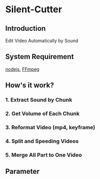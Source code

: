 # Silent-Cutter

## Introduction
Edit Video Automatically by Sound

## System Requirement

[nodejs]([https://nodejs.org](https://nodejs.org/)), [FFmpeg](https://www.ffmpeg.org/)

## How's it work?

### 1. Extract Sound by Chunk

### 2. Get Volume of Each Chunk

### 3. Reformat Video (mp4, keyframe)

### 4. Split and Speeding Videos

### 5. Merge All Part to One Video

## Parameter